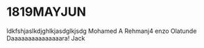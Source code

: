 # 1819MAYJUN
ldkfshjaslkdjghlkjasdglkjsdg
Mohamed A
Rehmanj4
enzo
Olatunde
Daaaaaaaaaaaaaaara!
Jack
